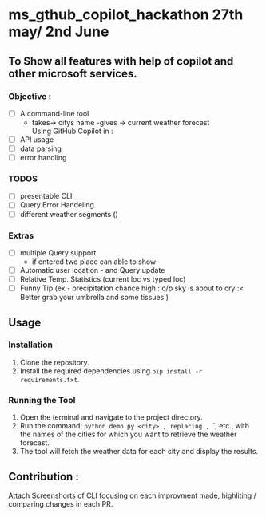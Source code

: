 # ms_gthub_copilot_hackathon  27th may/ 2nd June
## To Show all features with help of copilot and other microsoft services.
### Objective : 
- [ ] A command-line tool 
    - takes-> citys name -gives -> current weather forecast  
Using GitHub Copilot in :  
- [ ] API usage  
- [ ] data parsing  
- [ ] error handling

### TODOS
- [ ] presentable CLI   
- [ ] Query Error Handeling 
- [ ] different weather segments ()

### Extras
- [ ] multiple Query support  
    - if entered two place can able to show 
- [ ] Automatic user location - and Query update
- [ ] Relative Temp. Statistics (current loc vs typed loc)
- [ ] Funny Tip (ex:- precipitation chance high : o/p sky is about to cry :< Better grab your umbrella and some tissues )

## Usage

### Installation
1. Clone the repository.
2. Install the required dependencies using `pip install -r requirements.txt`.

### Running the Tool
1. Open the terminal and navigate to the project directory.
2. Run the command: `python demo.py <city> , replacing `<city>`, `<city2>`, etc., with the names of the cities for which you want to retrieve the weather forecast.
3. The tool will fetch the weather data for each city and display the results.


## Contribution : 
Attach Screenshorts of CLI focusing on each improvment made, highliting / comparing changes in each PR. 



